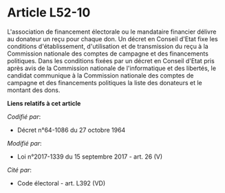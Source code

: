 # Article L52-10

L'association de financement électorale ou le mandataire financier délivre au donateur un reçu pour chaque don. Un décret en
Conseil d'Etat fixe les conditions d'établissement, d'utilisation et de transmission du reçu à la Commission nationale des
comptes de campagne et des financements politiques. Dans les conditions fixées par un décret en Conseil d'Etat pris après
avis de la Commission nationale de l'informatique et des libertés, le candidat communique à la Commission nationale des
comptes de campagne et des financements politiques la liste des donateurs et le montant des dons.

**Liens relatifs à cet article**

_Codifié par_:

  - Décret n°64-1086 du 27 octobre 1964

_Modifié par_:

  - Loi n°2017-1339 du 15 septembre 2017 - art. 26 (V)

_Cité par_:

  - Code électoral - art. L392 (VD)
